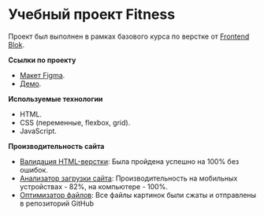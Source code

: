 # Учебный проект Fitness
Проект был выполнен в рамках базового курса по верстке от [Frontend Blok](https://frontendblok.com/).

**Ссылки по проекту**
- [Макет Figma](https://www.figma.com/design/KYQ2ACGHWgV9xVk7EBNiLT/Дипломный-Макет-Базовый-FrontendBlok?node-id=129-12&t=mcCYuP4MvKilImcY-0).
- [Демо](https://gladuator883.github.io/Diplom/).

**Используемые технологии**
- HTML.
- CSS (переменные, flexbox, grid).
- JavaScript.

**Производительность сайта**
- [Валидация HTML-верстки](https://validator.w3.org/): Была пройдена успешно на 100% без ошибок.
- [Анализатор загрузки сайта](https://pagespeed.web.dev/): Производительность на мобильных устройствах - 82%, на компьютере - 100%.
- [Оптимизатор файлов](https://tinypng.com/): Все файлы картинок были сжаты и отправлены в репозиторий GitHub

